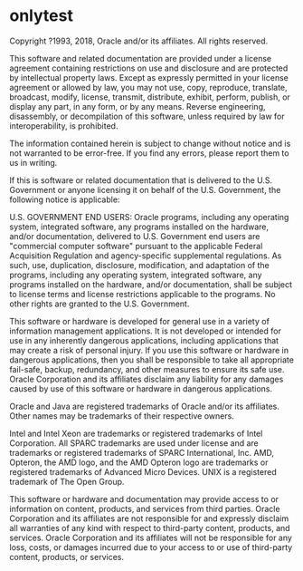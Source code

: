 # onlytest

Copyright ?1993, 2018, Oracle and/or its affiliates.
All rights reserved.

This software and related documentation are provided under a
license agreement containing restrictions on use and
disclosure and are protected by intellectual property laws.
Except as expressly permitted in your license agreement or
allowed by law, you may not use, copy, reproduce, translate,
broadcast, modify, license, transmit, distribute, exhibit,
perform, publish, or display any part, in any form, or by
any means. Reverse engineering, disassembly, or
decompilation of this software, unless required by law for
interoperability, is prohibited.

The information contained herein is subject to change
without notice and is not warranted to be error-free. If you
find any errors, please report them to us in writing.

If this is software or related documentation that is
delivered to the U.S. Government or anyone licensing it on
behalf of the U.S. Government, the following notice is
applicable:

U.S. GOVERNMENT END USERS: Oracle programs, including any
operating system, integrated software, any programs
installed on the hardware, and/or documentation, delivered
to U.S. Government end users are "commercial computer
software" pursuant to the applicable Federal Acquisition
Regulation and agency-specific supplemental regulations. As
such, use, duplication, disclosure, modification, and
adaptation of the programs, including any operating system,
integrated software, any programs installed on the hardware,
and/or documentation, shall be subject to license terms and
license restrictions applicable to the programs. No other
rights are granted to the U.S. Government.

This software or hardware is developed for general use in a
variety of information management applications. It is not
developed or intended for use in any inherently dangerous
applications, including applications that may create a risk
of personal injury. If you use this software or hardware in
dangerous applications, then you shall be responsible to
take all appropriate fail-safe, backup, redundancy, and
other measures to ensure its safe use. Oracle Corporation
and its affiliates disclaim any liability for any damages
caused by use of this software or hardware in dangerous
applications.

Oracle and Java are registered trademarks of Oracle and/or
its affiliates. Other names may be trademarks of their
respective owners.

Intel and Intel Xeon are trademarks or registered trademarks
of Intel Corporation. All SPARC trademarks are used under
license and are trademarks or registered trademarks of SPARC
International, Inc. AMD, Opteron, the AMD logo, and the AMD
Opteron logo are trademarks or registered trademarks of
Advanced Micro Devices. UNIX is a registered trademark of
The Open Group.

This software or hardware and documentation may provide
access to or information on content, products, and services
from third parties. Oracle Corporation and its affiliates
are not responsible for and expressly disclaim all
warranties of any kind with respect to third-party content,
products, and services. Oracle Corporation and its
affiliates will not be responsible for any loss, costs, or
damages incurred due to your access to or use of third-party
content, products, or services.

